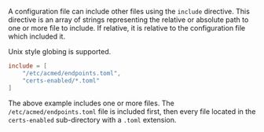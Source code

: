 
[//]: # (Copyright 2019-2020 Rodolphe Bréard <rodolphe@breard.tf>)

[//]: # (Copying and distribution of this file, with or without modification,)
[//]: # (are permitted in any medium without royalty provided the copyright)
[//]: # (notice and this notice are preserved.  This file is offered as-is,)
[//]: # (without any warranty.)

A configuration file can include other files using the `include` directive. This directive is an array of strings representing the relative or absolute path to one or more file to include. If relative, it is relative to the configuration file which included it.

Unix style globing is supported.

``` toml
include = [
    "/etc/acmed/endpoints.toml",
    "certs-enabled/*.toml"
]
```

The above example includes one or more files. The `/etc/acmed/endpoints.toml` file is included first, then every file located in the `certs-enabled` sub-directory with a `.toml` extension.
